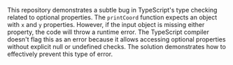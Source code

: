 This repository demonstrates a subtle bug in TypeScript's type checking related to optional properties. The `printCoord` function expects an object with `x` and `y` properties. However, if the input object is missing either property, the code will throw a runtime error.  The TypeScript compiler doesn't flag this as an error because it allows accessing optional properties without explicit null or undefined checks. The solution demonstrates how to effectively prevent this type of error.